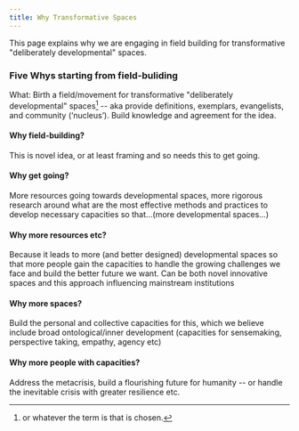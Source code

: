 ```yaml
---
title: Why Transformative Spaces
---
```

This page explains why we are engaging in field building for transformative "deliberately developmental" spaces.

### Five Whys starting from field-buliding

What: Birth a field/movement for transformative "deliberately developmental" spaces[^1] -- aka provide definitions, exemplars, evangelists, and community (‘nucleus’). Build knowledge and agreement for the idea.

[^1]:  or whatever the term is that is chosen.

#### Why field-building?

This is novel idea, or at least framing and so needs this to get going.

#### Why get going?

More resources going towards developmental spaces, more rigorous research around what are the most effective methods and practices to develop necessary capacities so that…(more developmental spaces…)

#### Why more resources etc?

Because it leads to more (and better designed) developmental spaces so that more people gain the capacities to handle the growing challenges we face and build the better future we want. Can be both novel innovative spaces and this approach influencing mainstream institutions

#### Why more spaces?

Build the personal and collective capacities for this, which we believe include broad ontological/inner development (capacities for sensemaking, perspective taking, empathy, agency etc)

#### Why more people with capacities?

Address the metacrisis, build a flourishing future for humanity -- or handle the inevitable crisis with greater resilience etc.